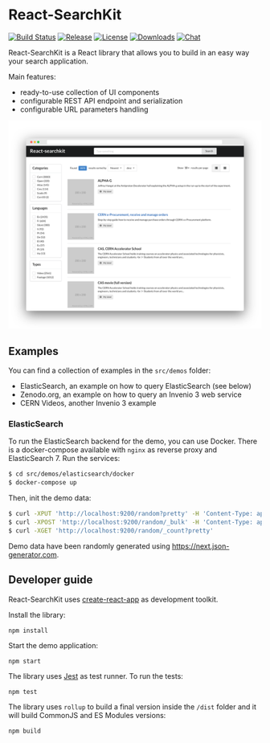 <!--
  This file is part of React-SearchKit.
  Copyright (C) 2018-2019 CERN.

  React-SearchKit is free software; you can redistribute it and/or modify it
  under the terms of the MIT License; see LICENSE file for more details.
-->

# React-SearchKit

[![Build Status](https://img.shields.io/travis/inveniosoftware/react-searchkit)](https://travis-ci.org/inveniosoftware/react-searchkit)
[![Release](https://img.shields.io/npm/v/react-searchkit)](https://www.npmjs.com/package/react-searchkit)
[![License](https://img.shields.io/github/license/inveniosoftware/react-searchkit)](https://github.com/inveniosoftware/react-searchkit/blob/master/LICENSE)
[![Downloads](https://img.shields.io/npm/dm/react-searchkit)](https://www.npmjs.com/package/react-searchkit)
[![Chat](https://img.shields.io/gitter/room/inveniosoftware/invenio)](https://gitter.im/inveniosoftware/invenio)

React-SearchKit is a React library that allows you to build in an easy way your search application.

Main features:

* ready-to-use collection of UI components
* configurable REST API endpoint and serialization
* configurable URL parameters handling

![React-SearchKit screenshot](docs/website/static/img/screenshot.png)

## Examples

You can find a collection of examples in the `src/demos` folder:

* ElasticSearch, an example on how to query ElasticSearch (see below)
* Zenodo.org, an example on how to query an Invenio 3 web service
* CERN Videos, another Invenio 3 example

### ElasticSearch

To run the ElasticSearch backend for the demo, you can use Docker. There is a docker-compose available with `nginx` as reverse proxy and ElasticSearch 7.
Run the services:

```bash
$ cd src/demos/elasticsearch/docker
$ docker-compose up
```

Then, init the demo data:

```bash
$ curl -XPUT 'http://localhost:9200/random?pretty' -H 'Content-Type: application/json' -d @es7-mappings.json
$ curl -XPOST 'http://localhost:9200/random/_bulk' -H 'Content-Type: application/json' --data-binary @es-random-data.json
$ curl -XGET 'http://localhost:9200/random/_count?pretty'
```

Demo data have been randomly generated using <https://next.json-generator.com>.

## Developer guide

React-SearchKit uses [create-react-app](https://create-react-app.dev/) as development toolkit.

Install the library:

```
npm install
```

Start the demo application:

```
npm start
```

The library uses [Jest](https://jestjs.io/) as test runner. To run the tests:

```
npm test
```

The library uses `rollup` to build a final version inside the `/dist` folder and it will build CommonJS and ES Modules versions:

```
npm build
```
